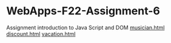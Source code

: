 # WebApps-F22-Assignment-6
Assignment introduction to Java Script and DOM
[musician.html](https://44-563-web-apps-f22.github.io/44563-webapps-assignment-6-hruthik7/musician.html)
[discount.html](https://44-563-web-apps-f22.github.io/44563-webapps-assignment-6-hruthik7/discount.html)
[vacation.html](https://44-563-web-apps-f22.github.io/44563-webapps-assignment-6-hruthik7/vacation.html)
